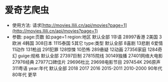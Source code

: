﻿# 爱奇艺爬虫
* 使用方法:
请求[http://movies.llili.cn/api/movies?page=1](http://movies.llili.cn/api/movies?page=1)
* 参数:
page:页数 如:page=1
region:地区 默认全部 1华语 28997香港 2美国 3欧洲 4韩国 308日本 1115泰国 5其它
type:类型 默认全部 8喜剧 13悲剧 6爱情 11动作 131枪战 291犯罪 128惊悚 10恐怖 289悬疑 12动画 27356家庭 1284奇幻
guige:规格 默认全部 27397巨制 27815院线 30149独播 27401网络大电影 27976经典 27977口碑佳片 29696杜比 29698电影节目 297454K 296原声 311粤语
year:年代 默认全部 2018 2017 2016 2015-2011 2010-2000 90年代 80年代 更早